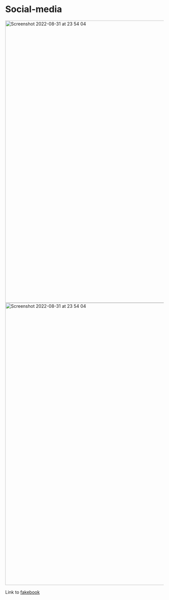# Social-media

<img width="898" alt="Screenshot 2022-08-31 at 23 54 04" src="https://user-images.githubusercontent.com/89026824/187792103-251a0f9b-3f35-4a17-ac64-3940b46679e5.png">

<img width="898" alt="Screenshot 2022-08-31 at 23 54 04" src="https://user-images.githubusercontent.com/89026824/188515726-374fe7a5-8a47-434f-a3d4-e6a4efe4e23d.png">

Link to <a href="https://test-fakebook.netlify.app/">fakebook </a>
